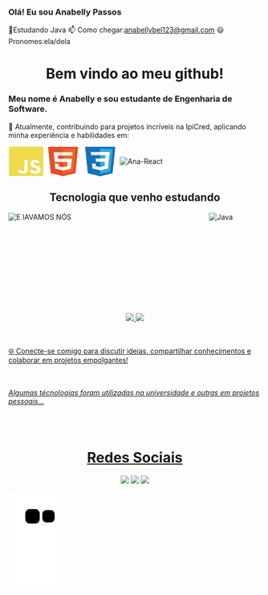 ### Olá! Eu sou Anabelly Passos
🌱Estudando Java 
📫 Como chegar:anabellybel123@gmail.com
😃Pronomes:ela/dela

<div aling="center">
 <h1 align="center">Bem vindo ao meu github!</h1>
   <h3 aling="center"> Meu nome é Anabelly e sou estudante de Engenharia de Software.</h3>

💼 Atualmente, contribuindo para projetos incríveis na IpiCred, aplicando minha experiência e habilidades em:
<div> 
 <img align="center" alt="Ana-Js" height="60" width="70" src="https://raw.githubusercontent.com/devicons/devicon/master/icons/javascript/javascript-plain.svg">
    <img align="center" alt="Ana-HTML" height="60" width="70" src="https://raw.githubusercontent.com/devicons/devicon/master/icons/html5/html5-original.svg">
      <img align="center" alt="Ana-CSS" height="60" width="70" src="https://raw.githubusercontent.com/devicons/devicon/master/icons/css3/css3-original.svg">
        <img align="center" alt="Ana-React" heidth="100" width="80" src="https://upload.wikimedia.org/wikipedia/commons/a/a7/React-icon.svg">
</div>
        
   <h2 align="center">Tecnologia que venho estudando</h2>
   


 <div style="display: flex; justify-content: space-between; align-items: center;">

  <img align="center" alt="E lAVAMOS NÓS" height="200" width="400" src="https://res.cloudinary.com/practicaldev/image/fetch/s--on5plZ8s--/c_limit%2Cf_auto%2Cfl_progressive%2Cq_66%2Cw_800/https://dev-to-uploads.s3.amazonaws.com/uploads/articles/xjymr715t5l4m0ez9umb.gif">

  <img alt="Java" height="200" width="200" src="https://upload.wikimedia.org/wikipedia/pt/3/30/Java_programming_language_logo.svg">


</br>
</br>


</div>

<div align="center">
  <a href="https://github.com/anabellypassos">
   <img height="150em" src="https://github-readme-stats.vercel.app/api?username=anabellypassos&show_icons=true&theme=omni&include_all_commits=true&count_private=true"/>
  <img height="150em" src="https://github-readme-stats.vercel.app/api/top-langs/?username=anabellypassos&layout=compact&langs_count=7&theme=omni"/>
</div>

</br>
</br>

🌐 Conecte-se comigo para discutir ideias, compartilhar conhecimentos e colaborar em projetos empolgantes!

</br>
</br>
  <i align="center" >Algumas técnologias foram utilizadas na universidade e outras em projetos pessoais...</i>
   
  <br><br>
  



 <h1 align="center">Redes Sociais</h1>
<div align="center">
  <a href="https://instagram.com/anabelly_dev" target="_blank"><img src="https://img.shields.io/badge/-Instagram-%23E4405F?style=for-the badge&logo=instagram&logoColor=white"heigth="300" width="122" target="_blank"></a>
  <a href = "mailto:anabelly123@gmail.com"><img src="https://img.shields.io/badge/-Gmail-%23333?style=for-the-badge&logo=gmail&logoColor=white" target="_blank"></a>
  <a href="https://www.linkedin.com/in/anabelly-passos-a4b44623b/" target="_blank"><img src="https://img.shields.io/badge/-LinkedIn-%230077B5?style=for-the-badge&logo=linkedin&logoColor=white" target="_blank"></a> 
    </div>
</div>

![snake gif](https://github.com/anabellypassos/anabellypassos/blob/output/github-contribution-grid-snake.svg)
  
##
